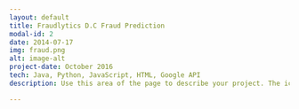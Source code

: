 ```yaml
---
layout: default
title: Fraudlytics D.C Fraud Prediction
modal-id: 2
date: 2014-07-17
img: fraud.png
alt: image-alt
project-date: October 2016
tech: Java, Python, JavaScript, HTML, Google API
description: Use this area of the page to describe your project. The icon above is part of a free icon set by <a href="https://sellfy.com/p/8Q9P/jV3VZ/" target="_blank">Flat Icons</a>. On their website, you can download their free set with 16 icons, or you can purchase the entire set with 146 icons for only $12!

---
```

